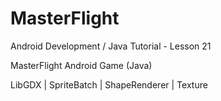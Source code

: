 # MasterFlight

Android Development / Java Tutorial - Lesson 21

MasterFlight Android Game (Java)

LibGDX | SpriteBatch | ShapeRenderer | Texture
